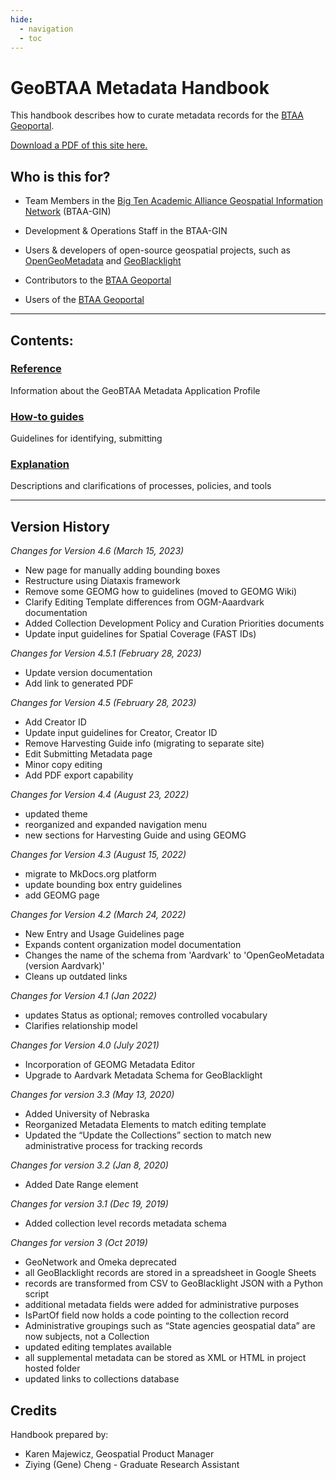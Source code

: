 ```yaml
---
hide:
  - navigation
  - toc
---
```


# GeoBTAA Metadata Handbook
This handbook describes how to curate metadata records for the [BTAA Geoportal](https://geo.btaa.org).

[Download a PDF of this site here.](export/b1g-handbook.pdf)


## Who is this for?

* Team Members in the [Big Ten Academic Alliance Geospatial Information Network](http://z.umn.edu/btaagdp) (BTAA-GIN)

* Development & Operations Staff in the BTAA-GIN

* Users & developers of open-source geospatial projects, such as [OpenGeoMetadata](https://opengeometadata.org) and [GeoBlacklight](https://geoblacklight.org)

* Contributors to the  [BTAA Geoportal](https://geo.btaa.org)

* Users of the [BTAA Geoportal](https://geo.btaa.org)

-----

## Contents:

### [Reference](geobtaa-metadata-application-profile.md)

Information about the GeoBTAA Metadata Application Profile


### [How-to guides](submit-resources.md)

Guidelines for identifying, submitting



### [Explanation](lifecycle.md)

Descriptions and clarifications of processes, policies, and tools


----------


## Version History

_Changes for Version 4.6 (March 15, 2023)_

* New page for manually adding bounding boxes
* Restructure using Diataxis framework
* Remove some GEOMG how to guidelines (moved to GEOMG Wiki)
* Clarify Editing Template differences from OGM-Aaardvark documentation
* Added Collection Development Policy and Curation Priorities documents
* Update input guidelines for Spatial Coverage (FAST IDs)



_Changes for Version 4.5.1 (February 28, 2023)_

* Update version documentation
* Add link to generated PDF

_Changes for Version 4.5 (February 28, 2023)_

* Add Creator ID
* Update input guidelines for Creator, Creator ID
* Remove Harvesting Guide info (migrating to separate site)
* Edit Submitting Metadata page
* Minor copy editing
* Add PDF export capability

_Changes for Version 4.4 (August 23, 2022)_

- updated theme
- reorganized and expanded navigation menu
- new sections for Harvesting Guide and using GEOMG

_Changes for Version 4.3 (August 15, 2022)_

- migrate to MkDocs.org platform
- update bounding box entry guidelines
- add GEOMG page

_Changes for Version 4.2 (March 24, 2022)_

- New Entry and Usage Guidelines page
- Expands content organization model documentation
- Changes the name of the schema from 'Aardvark' to 'OpenGeoMetadata (version Aardvark)'
- Cleans up outdated links

_Changes for Version 4.1 (Jan 2022)_

- updates Status as optional; removes controlled vocabulary
- Clarifies relationship model

_Changes for Version 4.0 (July 2021)_

- Incorporation of GEOMG Metadata Editor
- Upgrade to Aardvark Metadata Schema for GeoBlacklight

_Changes for version 3.3 (May 13, 2020)_

- Added University of Nebraska
- Reorganized Metadata Elements to match editing template
- Updated the “Update the Collections” section to match new administrative process for tracking records

_Changes for version 3.2 (Jan 8, 2020)_

- Added Date Range element

_Changes for version 3.1 (Dec 19, 2019)_

- Added collection level records metadata schema

_Changes for version 3 (Oct 2019)_

- GeoNetwork and Omeka deprecated
- all GeoBlacklight records are stored in a spreadsheet in Google Sheets
- records are transformed from CSV to GeoBlacklight JSON with a Python script
- additional metadata fields were added for administrative purposes
- IsPartOf field now holds a code pointing to the collection record
- Administrative groupings such as “State agencies geospatial data” are now subjects, not a Collection
- updated editing templates available
- all supplemental metadata can be stored as XML or HTML in project hosted folder
- updated links to collections database 




## Credits

Handbook prepared by:

- Karen Majewicz, Geospatial Product Manager
- Ziying (Gene) Cheng - Graduate Research Assistant
